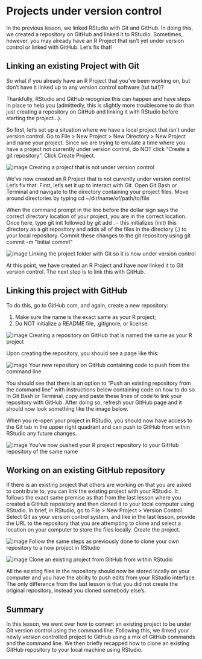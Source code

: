 # Projects under version control
In the previous lesson, we linked RStudio with Git and GitHub. In doing this, we created a repository on GitHub and linked it to RStudio. Sometimes, however, you may already have an R Project that isn’t yet under version control or linked with GitHub. Let’s fix that!

## Linking an existing Project with Git
So what if you already have an R Project that you’ve been working on, but don’t have it linked up to any version control software (tut tut!)?

Thankfully, RStudio and GitHub recognize this can happen and have steps in place to help you (admittedly, this is slightly more troublesome to do than just creating a repository on GitHub and linking it with RStudio before starting the project…).

So first, let’s set up a situation where we have a local project that isn’t under version control. Go to File > New Project > New Directory > New Project and name your project. Since we are trying to emulate a time where you have a project not currently under version control, do NOT click “Create a git repository”. Click Create Project.

![image]()
Creating a project that is not under version control

We’ve now created an R Project that is not currently under version control. Let’s fix that. First, let’s set it up to interact with Git. Open Git Bash or Terminal and navigate to the directory containing your project files. Move around directories by typing cd ~/dir/name/of/path/to/file

When the command prompt in the line before the dollar sign says the correct directory location of your project, you are in the correct location. Once here, type git init followed by git add . - this initializes (init) this directory as a git repository and adds all of the files in the directory (.) to your local repository. Commit these changes to the git repository using git commit -m "Initial commit"

![image]()
Linking the project folder with Git so it is now under version control

At this point, we have created an R Project and have now linked it to Git version control. The next step is to link this with GitHub.

## Linking this project with GitHub
To do this, go to GitHub.com, and again, create a new repository:
1) Make sure the name is the exact same as your R project;
2) Do NOT initialize a README file, .gitignore, or license.

![image]()
Creating a repository on GitHub that is named the same as your R project

Upon creating the repository, you should see a page like this:

![image]()
Your new repository on GitHub containing code to push from the command line

You should see that there is an option to “Push an existing repository from the command line” with instructions below containing code on how to do so. In Git Bash or Terminal, copy and paste these lines of code to link your repository with GitHub. After doing so, refresh your GitHub page and it should now look something like the image below.

When you re-open your project in RStudio, you should now have access to the Git tab in the upper right quadrant and can push to GitHub from within RStudio any future changes.

![image]()
You’ve now pushed your R project repository to your GitHub repository of the same name

## Working on an existing GitHub repository
If there is an existing project that others are working on that you are asked to contribute to, you can link the existing project with your RStudio. It follows the exact same premise as that from the last lesson where you created a GitHub repository and then cloned it to your local computer using RStudio. In brief, in RStudio, go to File > New Project > Version Control. Select Git as your version control system, and like in the last lesson, provide the URL to the repository that you are attempting to clone and select a location on your computer to store the files locally. Create the project.

![image]()
Follow the same steps as previously done to clone your own repository to a new project in RStudio

![image]()
Clone an existing project from GitHub from within RStudio

All the existing files in the repository should now be stored locally on your computer and you have the ability to push edits from your RStudio interface. The only difference from the last lesson is that you did not create the original repository, instead you cloned somebody else’s.

## Summary
In this lesson, we went over how to convert an existing project to be under Git version control using the command line. Following this, we linked your newly version controlled project to GitHub using a mix of GitHub commands and the command line. We then briefly recapped how to clone an existing GitHub repository to your local machine using RStudio.
